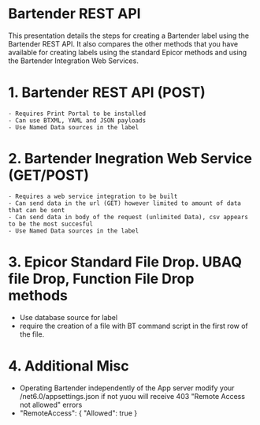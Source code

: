 # Bartender REST API
 This presentation details the steps for creating a Bartender label using the Bartender REST API.  It also compares the other methods that you have available for creating labels using the standard Epicor methods and using the Bartender Integration Web Services.

# 1. Bartender REST API (POST)
    - Requires Print Portal to be installed
    - Can use BTXML, YAML and JSON payloads
    - Use Named Data sources in the label

# 2. Bartender Inegration Web Service (GET/POST)
    - Requires a web service integration to be built
    - Can send data in the url (GET) however limited to amount of data that can be sent
    - Can send data in body of the request (unlimited Data), csv appears to be the most succesful
    - Use Named Data sources in the label

# 3. Epicor Standard File Drop. UBAQ file Drop, Function File Drop methods
- Use database source for label
- require the creation of a file with BT command script in the first row of the file.
 
# 4. Additional Misc
- Operating Bartender independently of the App server modify your /net6.0/appsettings.json if not yuou will receive 403 "Remote Access not allowed" errors
-    "RemoteAccess": {
      "Allowed":  true
   } 
